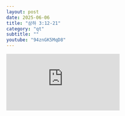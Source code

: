 ```yaml
---
layout: post
date: 2025-06-06
title: "삼하 3:12-21"
category: "qt"
subtitle: ""
youtube: "94znGK5MqD8"
---
```


<div class="youtube margin-large">
    <iframe src="https://www.youtube.com/embed/94znGK5MqD8" title="YouTube video player" frameborder="0" allow="accelerometer; autoplay; clipboard-write; encrypted-media; gyroscope; picture-in-picture; web-share" allowfullscreen></iframe>
</div>

